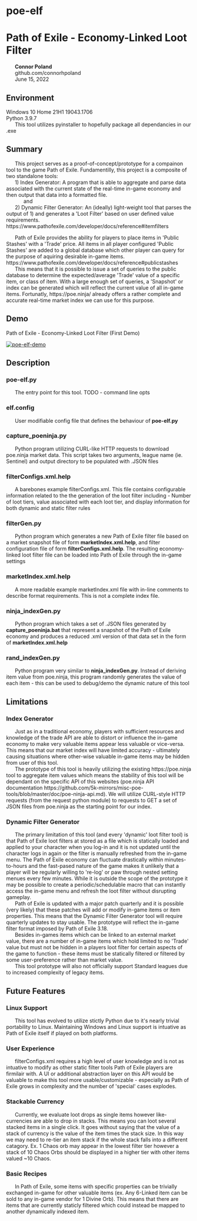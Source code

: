 # poe-elf
<h1>Path of Exile - Economy-Linked Loot Filter</h1>

<p>
	&nbsp;&nbsp;&nbsp;&nbsp;&nbsp;&nbsp;<strong>Connor Poland</strong><br />
	&nbsp;&nbsp;&nbsp;&nbsp;&nbsp;&nbsp;github.com/connorhpoland<br />
	&nbsp;&nbsp;&nbsp;&nbsp;&nbsp;&nbsp;June 15, 2022<br />
</p>

<h2>Environment</h2>
	<p>Windows 10 Home 21H1 19043.1706<br />
	Python 3.9.7<br />
		&nbsp;&nbsp;&nbsp;&nbsp;&nbsp;&nbsp;This tool utilizes pyinstaller to hopefully package all dependancies in our .exe<br />

<h2>Summary</h2>
<p>&nbsp;&nbsp;&nbsp;&nbsp;&nbsp;&nbsp;This project serves as a proof-of-concept/prototype for a compainon tool to the game Path of Exile. Fundamentilly, this project is a composite of two standalone tools:<br />
	&nbsp;&nbsp;&nbsp;&nbsp;&nbsp;&nbsp;1) Index Generator: A program that is able to aggregate and parse data associated with the current state of the real-time in-game economy and then output that data into a formatted file.<br />
		&nbsp;&nbsp;&nbsp;&nbsp;&nbsp;&nbsp;&nbsp;&nbsp;&nbsp;&nbsp;&nbsp;&nbsp;and<br />
	&nbsp;&nbsp;&nbsp;&nbsp;&nbsp;&nbsp;2) Dynamic Filter Generator: An (ideally) light-weight tool that parses the output of 1) and generates a 'Loot Filter' based on user defined value requirements. https://www.pathofexile.com/developer/docs/reference#itemfilters</p>
		
<p>&nbsp;&nbsp;&nbsp;&nbsp;&nbsp;&nbsp;Path of Exile provides the ability for players to place items in 'Public Stashes' with a 'Trade' price. All items in all player configured 'Public Stashes' are added to a global database which other player can query for the purpose of aquiring desirable in-game items. https://www.pathofexile.com/developer/docs/reference#publicstashes<br />
&nbsp;&nbsp;&nbsp;&nbsp;&nbsp;&nbsp;This means that it is possible to issue a set of queries to the public database to determine the expected/average 'Trade' value of a specific item, or class of item. With a large enough set of queries, a 'Snapshot' or index can be generated which will reflect the current value of all in-game items.
Fortunatly, https://poe.ninja/ already offers a rather complete and accurate real-time market index we can use for this purpose.</p>

<h2>Demo</h2>
<p>Path of Exile - Economy-Linked Loot Filter (First Demo)</p>

[![poe-elf-demo](https://img.youtube.com/vi/x8C3kRLIXEw/hqdefault.jpg)](https://youtu.be/x8C3kRLIXEw "Path of Exile - Economy-Linked Loot Filter (First Demo)")

<h2>Description</h2>
<h3>poe-elf.py</h3>
<p>&nbsp;&nbsp;&nbsp;&nbsp;&nbsp;&nbsp;The entry point for this tool. TODO - command line opts</p>
<h3>elf.config</h3>
<p>&nbsp;&nbsp;&nbsp;&nbsp;&nbsp;&nbsp;User modifiable config file that defines the behaviour of <strong>poe-elf.py</strong></p>
<h3>capture_poeninja.py</h3>
<p>&nbsp;&nbsp;&nbsp;&nbsp;&nbsp;&nbsp;Python program utilizing CURL-like HTTP requests to download poe.ninja market data. This script takes two arguments, league name (ie. Sentinel) and output directory to be populated with .JSON files</p>
<h3>filterConfigs.xml.help</h3>
<p>&nbsp;&nbsp;&nbsp;&nbsp;&nbsp;&nbsp;A barebones example filterConfigs.xml. This file contains configurable information related to the the generation of the loot filter including - Number of loot tiers, value associated with each loot tier, and display information for both dynamic and static filter rules</p>
<h3>filterGen.py</h3>
<p>&nbsp;&nbsp;&nbsp;&nbsp;&nbsp;&nbsp;Python program which generates a new Path of Exile filter file based on a market snapshot file of form <strong>marketIndex.xml.help</strong>, and filter configuration file of form <strong>filterConfigs.xml.help</strong>. The resulting economy-linked loot filter file can be loaded into Path of Exile through the in-game settings</p>
<h3>marketIndex.xml.help</h3>
<p>&nbsp;&nbsp;&nbsp;&nbsp;&nbsp;&nbsp;A more readable example marketIndex.xml file with in-line comments to describe format requirements. This is not a complete index file.</p>
<h3>ninja_indexGen.py</h3>
<p>&nbsp;&nbsp;&nbsp;&nbsp;&nbsp;&nbsp;Python program which takes a set of .JSON files generated by <strong>capture_poeninja.bat</strong> that represent a snapshot of the Path of Exile economy and produces a reduced .xml version of that data set in the form of <strong>marketIndex.xml.help</strong></p>
<h3>rand_indexGen.py</h3>
<p>&nbsp;&nbsp;&nbsp;&nbsp;&nbsp;&nbsp;Python program very similar to <strong>ninja_indexGen.py</strong>. Instead of deriving item value from poe.ninja, this program randomly generates the value of each item - this can be used to debug/demo the dynamic nature of this tool</p>

<h2>Limitations</h2>
<h3>Index Generator</h3>
<p>&nbsp;&nbsp;&nbsp;&nbsp;&nbsp;&nbsp;Just as in a traditional economy, players with sufficient resources and knowledge of the trade API are able to distort or influence the in-game economy to make very valuable items appear less valuable or vice-versa. This means that our market index will have limited accuracy - ultimately causing situations where other-wise valuable in-game items may be hidden from user of this tool.<br />
&nbsp;&nbsp;&nbsp;&nbsp;&nbsp;&nbsp;The prototype of this tool is heavily utilizing the existing https://poe.ninja tool to aggregate item values which means the stability of this tool will be dependant on the specific API of this websites (poe.ninja API documentation https://github.com/5k-mirrors/misc-poe-tools/blob/master/doc/poe-ninja-api.md). We will utilize CURL-style HTTP requests (from the request python module) to requests to GET a set of JSON files from poe.ninja as the starting point for our index.</p>
<h3>Dynamic Filter Generator</h3>
<p>&nbsp;&nbsp;&nbsp;&nbsp;&nbsp;&nbsp;The primary limitation of this tool (and every 'dynamic' loot filter tool) is that Path of Exile loot filters at stored as a file which is statically loaded and applied to your character when you log-in and it is not updated until the character logs in again or the filter is manually refreshed from the in-game menu. The Path of Exile economy can fluctuate drastically within minutes-to-hours and the fast-pased nature of the game makes it unlikely that a player will be regularly willing to 're-log' or paw through nested setting menues every few minutes. While it is outside the scope of the prototype it may be possible to create a periodic/schedulable macro that can instantly access the in-game menu and refresh the loot filter without disrupting gameplay.<br />
&nbsp;&nbsp;&nbsp;&nbsp;&nbsp;&nbsp;Path of Exile is updated with a major patch quarterly and it is possible (very likely) that these patches will add or modify in-game items or item properties. This means that the Dynamic Filter Generator tool will require quarterly updates to stay usable. The prototype will reflect the in-game filter format imposed by Path of Exile 3.18.<br />
&nbsp;&nbsp;&nbsp;&nbsp;&nbsp;&nbsp;Besides in-games items which can be linked to an external market value, there are a number of in-game items which hold limited to no 'Trade' value but must not be hidden in a players loot filter for certain aspects of the game to function - these items must be statically filtered or filtered by some user-preference rather than market value.<br />
&nbsp;&nbsp;&nbsp;&nbsp;&nbsp;&nbsp;This tool prototype will also not officially support Standard leagues due to increased complexity of legacy items.</p>

<h2>Future Features</h2>
<h3>Linux Support</h3>
		<p>&nbsp;&nbsp;&nbsp;&nbsp;&nbsp;&nbsp;This tool has evolved to utilize stictly Python due to it's nearly trivial portability to Linux. Maintaining Windows and Linux support is intuative as Path of Exile itself if played on both platforms.</p>
<h3>User Experience</h3>
		<p>&nbsp;&nbsp;&nbsp;&nbsp;&nbsp;&nbsp;filterConfigs.xml requires a high level of user knowledge and is not as intuative to modify as other static filter tools Path of Exile players are firmilair with. A UI or additional abstraction layer on this API would be valuable to make this tool more usable/customizable - especially as Path of Exile grows in complexity and the number of 'special' cases explodes.</p>
<h3>Stackable Currency</h3>
		<p>&nbsp;&nbsp;&nbsp;&nbsp;&nbsp;&nbsp;Currently, we evaluate loot drops as single items however like-currencies are able to drop in stacks. This means you can loot several stacked items in a single click. It goes without saying that the value of a stack of currency is the value of the item times the stack size. In this way we may need to re-tier an item stack if the whole stack falls into a different catagory. Ex. 1 Chaos orb may appear in the lowest filter tier however a stack of 10 Chaos Orbs should be displayed in a higher tier with other items valued ~10 Chaos.</p>
<h3>Basic Recipes</h3>
		<p>&nbsp;&nbsp;&nbsp;&nbsp;&nbsp;&nbsp;In Path of Exile, some items with specific properties can be trivially exchanged in-game for other valuable items (ex. Any 6-Linked item can be sold to any in-game vendor for 1 Divine Orb). This means that there are items that are currently staticly filtered which could instead be mapped to another dynamically indexed item.</p>
